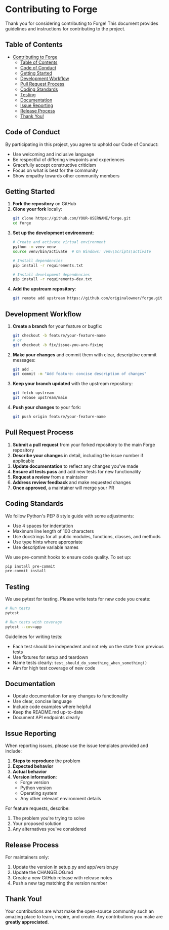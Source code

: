 # Contributing to Forge

Thank you for considering contributing to Forge! This document provides guidelines and instructions for contributing to the project.

## Table of Contents

- [Contributing to Forge](#contributing-to-forge)
  - [Table of Contents](#table-of-contents)
  - [Code of Conduct](#code-of-conduct)
  - [Getting Started](#getting-started)
  - [Development Workflow](#development-workflow)
  - [Pull Request Process](#pull-request-process)
  - [Coding Standards](#coding-standards)
  - [Testing](#testing)
  - [Documentation](#documentation)
  - [Issue Reporting](#issue-reporting)
  - [Release Process](#release-process)
  - [Thank You!](#thank-you)

## Code of Conduct

By participating in this project, you agree to uphold our Code of Conduct:

- Use welcoming and inclusive language
- Be respectful of differing viewpoints and experiences
- Gracefully accept constructive criticism
- Focus on what is best for the community
- Show empathy towards other community members

## Getting Started

1. **Fork the repository** on GitHub
2. **Clone your fork** locally:
   ```bash
   git clone https://github.com/YOUR-USERNAME/forge.git
   cd forge
   ```
3. **Set up the development environment**:
   ```bash
   # Create and activate virtual environment
   python -m venv venv
   source venv/bin/activate  # On Windows: venv\Scripts\activate

   # Install dependencies
   pip install -r requirements.txt

   # Install development dependencies
   pip install -r requirements-dev.txt
   ```
4. **Add the upstream repository**:
   ```bash
   git remote add upstream https://github.com/originalowner/forge.git
   ```

## Development Workflow

1. **Create a branch** for your feature or bugfix:
   ```bash
   git checkout -b feature/your-feature-name
   # or
   git checkout -b fix/issue-you-are-fixing
   ```

2. **Make your changes** and commit them with clear, descriptive commit messages:
   ```bash
   git add .
   git commit -m "Add feature: concise description of changes"
   ```

3. **Keep your branch updated** with the upstream repository:
   ```bash
   git fetch upstream
   git rebase upstream/main
   ```

4. **Push your changes** to your fork:
   ```bash
   git push origin feature/your-feature-name
   ```

## Pull Request Process

1. **Submit a pull request** from your forked repository to the main Forge repository
2. **Describe your changes** in detail, including the issue number if applicable
3. **Update documentation** to reflect any changes you've made
4. **Ensure all tests pass** and add new tests for new functionality
5. **Request a review** from a maintainer
6. **Address review feedback** and make requested changes
7. **Once approved**, a maintainer will merge your PR

## Coding Standards

We follow Python's PEP 8 style guide with some adjustments:

- Use 4 spaces for indentation
- Maximum line length of 100 characters
- Use docstrings for all public modules, functions, classes, and methods
- Use type hints where appropriate
- Use descriptive variable names

We use pre-commit hooks to ensure code quality. To set up:

```bash
pip install pre-commit
pre-commit install
```

## Testing

We use pytest for testing. Please write tests for new code you create:

```bash
# Run tests
pytest

# Run tests with coverage
pytest --cov=app
```

Guidelines for writing tests:
- Each test should be independent and not rely on the state from previous tests
- Use fixtures for setup and teardown
- Name tests clearly: `test_should_do_something_when_something()`
- Aim for high test coverage of new code

## Documentation

- Update documentation for any changes to functionality
- Use clear, concise language
- Include code examples where helpful
- Keep the README.md up-to-date
- Document API endpoints clearly

## Issue Reporting

When reporting issues, please use the issue templates provided and include:

1. **Steps to reproduce** the problem
2. **Expected behavior**
3. **Actual behavior**
4. **Version information**:
   - Forge version
   - Python version
   - Operating system
   - Any other relevant environment details

For feature requests, describe:
1. The problem you're trying to solve
2. Your proposed solution
3. Any alternatives you've considered

## Release Process

For maintainers only:

1. Update the version in setup.py and app/version.py
2. Update the CHANGELOG.md
3. Create a new GitHub release with release notes
4. Push a new tag matching the version number

## Thank You!

Your contributions are what make the open-source community such an amazing place to learn, inspire, and create. Any contributions you make are **greatly appreciated**.
